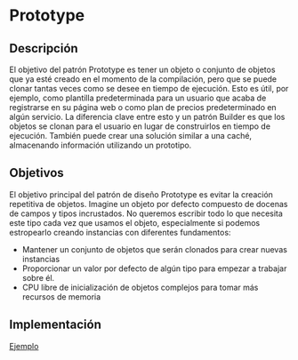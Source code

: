 # Prototype

## Descripción

El objetivo del patrón Prototype es tener un objeto o conjunto de objetos que ya esté creado en el momento de la compilación, pero que se puede clonar tantas veces como se desee en tiempo de ejecución. Esto es útil, por ejemplo, como plantilla predeterminada para un usuario que acaba de registrarse en su página web o como plan de precios predeterminado en algún servicio. La diferencia clave entre esto y un patrón Builder es que los objetos se clonan para el usuario en lugar de construirlos en tiempo de ejecución. También puede crear una solución similar a una caché, almacenando información utilizando un prototipo.

## Objetivos
El objetivo principal del patrón de diseño Prototype es evitar la creación repetitiva de objetos. Imagine un objeto por defecto compuesto de docenas de campos y tipos incrustados. No queremos escribir todo lo que necesita este tipo cada vez que usamos el objeto, especialmente si podemos estropearlo creando instancias con diferentes fundamentos: 
    
- Mantener un conjunto de objetos que serán clonados para crear nuevas instancias 
- Proporcionar un valor por defecto de algún tipo para empezar a trabajar sobre él.
- CPU libre de inicialización de objetos complejos para tomar más recursos de memoria

## Implementación

[Ejemplo](./../examples/Prototype/)